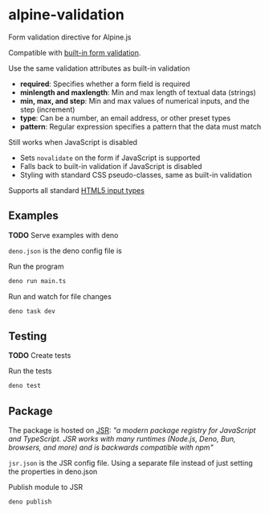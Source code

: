 # alpine-validation

Form validation directive for Alpine.js

Compatible with [built-in form validation](https://developer.mozilla.org/en-US/docs/Learn_web_development/Extensions/Forms/Form_validation#using_built-in_form_validation).

Use the same validation attributes as built-in validation
- **required**: Specifies whether a form field is required
- **minlength and maxlength**: Min and max length of textual data (strings)
- **min, max, and step**: Min and max values of numerical inputs, and the step (increment)
- **type**: Can be a number, an email address, or other preset types
- **pattern**: Regular expression specifies a pattern that the data must match

Still works when JavaScript is disabled
- Sets `novalidate` on the form if JavaScript is supported
- Falls back to built-in validation if JavaScript is disabled
- Styling with standard CSS pseudo-classes, same as built-in validation

Supports all standard [HTML5 input types](https://developer.mozilla.org/en-US/docs/Learn_web_development/Extensions/Forms/HTML5_input_types)


## Examples

**TODO** Serve examples with deno

`deno.json` is the deno config file is 

Run the program
```bash
deno run main.ts
```

Run and watch for file changes
```bash
deno task dev
```


## Testing

**TODO** Create tests

Run the tests
```bash
deno test
```


## Package

The package is hosted on [JSR](https://jsr.io/docs/introduction): *"a modern package registry for JavaScript and TypeScript. JSR works with many runtimes (Node.js, Deno, Bun, browsers, and more) and is backwards compatible with npm"*

`jsr.json` is the JSR config file. Using a separate file instead of just setting the properties in deno.json

Publish module to JSR
```bash
deno publish
```


